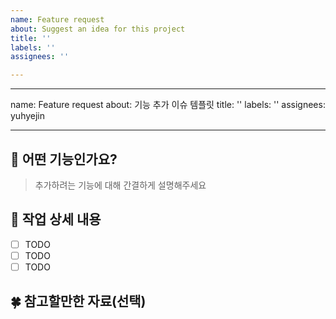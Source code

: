 ```yaml
---
name: Feature request
about: Suggest an idea for this project
title: ''
labels: ''
assignees: ''

---
```


---
name: Feature request
about: 기능 추가 이슈 템플릿
title: ''
labels: ''
assignees: yuhyejin

---

## 🐳 어떤 기능인가요?

> 추가하려는 기능에 대해 간결하게 설명해주세요

## 📝 작업 상세 내용

- [ ] TODO
- [ ] TODO
- [ ] TODO

## 🍀 참고할만한 자료(선택)
